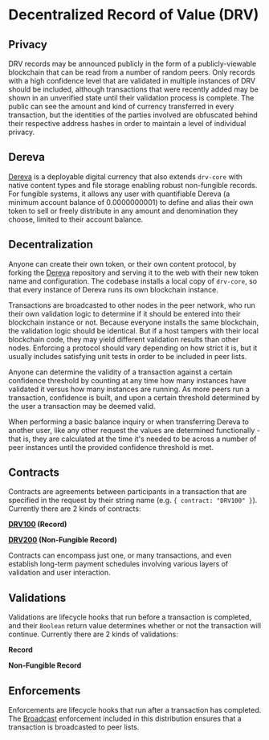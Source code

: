 # Decentralized Record of Value (DRV)

## Privacy

DRV records may be announced publicly in the form of a publicly-viewable blockchain that can be read from a number of random peers. Only records with a high confidence level that are validated in multiple instances of DRV should be included, although transactions that were recently added may be shown in an unverified state until their validation process is complete. The public can see the amount and kind of currency transferred in every transaction, but the identities of the parties involved are obfuscated behind their respective address hashes in order to maintain a level of individual privacy.

## Dereva

[Dereva](https://github.com/bennyschmidt/dereva) is a deployable digital currency that also extends `drv-core` with native content types and file storage enabling robust non-fungible records. For fungible systems, it allows any user with quantifiable Dereva (a minimum account balance of 0.0000000001) to define and alias their own token to sell or freely distribute in any amount and denomination they choose, limited to their account balance.

## Decentralization

Anyone can create their own token, or their own content protocol, by forking the [Dereva](https://github.com/bennyschmidt/dereva) repository and serving it to the web with their new token name and configuration. The codebase installs a local copy of `drv-core`, so that every instance of Dereva runs its own blockchain instance.

Transactions are broadcasted to other nodes in the peer network, who run their own validation logic to determine if it should be entered into their blockchain instance or not. Because everyone installs the same blockchain, the validation logic should be identical. But if a host tampers with their local blockchain code, they may yield different validation results than other nodes. Enforcing a protocol should vary depending on how strict it is, but it usually includes satisfying unit tests in order to be included in peer lists.

Anyone can determine the validity of a transaction against a certain confidence threshold by counting at any time how many instances have validated it versus how many instances are running. As more peers run a transaction, confidence is built, and upon a certain threshold determined by the user a transaction may be deemed valid.

When performing a basic balance inquiry or when transferring Dereva to another user, like any other request the values are determined functionally - that is, they are calculated at the time it's needed to be across a number of peer instances until the provided confidence threshold is met.

## Contracts

Contracts are agreements between participants in a transaction that are specified in the request by their string name (e.g. `{ contract: "DRV100" }`). Currently there are 2 kinds of contracts:

**[DRV100](https://github.com/bennyschmidt/DRV100) (Record)**

**[DRV200](https://github.com/bennyschmidt/DRV200) (Non-Fungible Record)**

Contracts can encompass just one, or many transactions, and even establish long-term payment schedules involving various layers of validation and user interaction.

## Validations

Validations are lifecycle hooks that run before a transaction is completed, and their `Boolean` return value determines whether or not the transaction will continue. Currently there are 2 kinds of validations:

**Record**

**Non-Fungible Record**

## Enforcements

Enforcements are lifecycle hooks that run after a transaction has completed. The [Broadcast](https://github.com/bennyschmidt/drv-core/blob/master/enforcements/broadcast.js) enforcement included in this distribution ensures that a transaction is broadcasted to peer lists.
